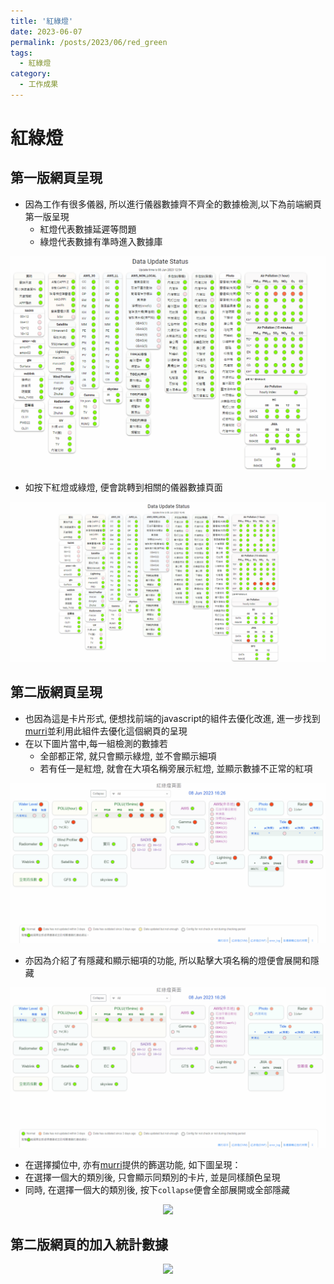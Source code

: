 ```yaml
---
title: '紅綠燈'
date: 2023-06-07
permalink: /posts/2023/06/red_green
tags:
  - 紅綠燈
category:
  - 工作成果
---
```



# 紅綠燈


## 第一版網頁呈現




- 因為工作有很多儀器, 所以進行儀器數據齊不齊全的數據檢測,以下為前端網頁第一版呈現
  - 紅燈代表數據延遲等問題
  - 綠燈代表數據有準時進入數據庫
 <div style="text-align:center" id="image1"><img src="/images/red_green/red_green_1.gif" /></div>


- 如按下紅燈或綠燈, 便會跳轉到相關的儀器數據頁面
  
<div style="text-align:center" id="image1"><img src="/images/red_green/red_green_0.gif" /></div>

## 第二版網頁呈現

- 也因為這是卡片形式, 便想找前端的javascript的組件去優化改進, 進一步找到[murri](https://muuri.dev/)並利用此組件去優化這個網頁的呈現
- 在以下圖片當中,每一組檢測的數據若
  - 全部都正常, 就只會顯示綠燈, 並不會顯示細項
  - 若有任一是紅燈, 就會在大項名稱旁展示紅燈, 並顯示數據不正常的紅項

  
 <div style="text-align:center;" id="image1"><img src="/images/red_green/red_green_2.gif" /></div>



- 亦因為介紹了有隱藏和顯示細項的功能, 所以點擊大項名稱的燈便會展開和隱藏
 <div style="text-align:center;" id="image1"><img src="/images/red_green/red_green_collapse_one.gif" /></div>



- 在選擇攔位中, 亦有[murri](https://muuri.dev/)提供的籂選功能, 如下圖呈現：
- 在選擇一個大的類別後, 只會顯示同類別的卡片, 並是同樣顏色呈現
- 同時, 在選擇一個大的類別後, 按下```collapse```便會全部展開或全部隱藏

 <div style="text-align:center;" id="image1"><img src="/images/red_green/red_green_collapse_select.gif" /></div>


## 第二版網頁的加入統計數據

 <div style="text-align:center;" id="image1"><img src="/images/red_green/red_green_collapse_cvm.gif" /></div>
